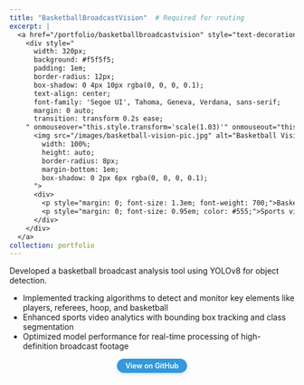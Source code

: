 ```yaml
---
title: "BasketballBroadcastVision"  # Required for routing
excerpt: |
  <a href="/portfolio/basketballbroadcastvision" style="text-decoration: none; color: inherit;">
    <div style="
      width: 320px;
      background: #f5f5f5;
      padding: 1em;
      border-radius: 12px;
      box-shadow: 0 4px 10px rgba(0, 0, 0, 0.1);
      text-align: center;
      font-family: 'Segoe UI', Tahoma, Geneva, Verdana, sans-serif;
      margin: 0 auto;
      transition: transform 0.2s ease;
    " onmouseover="this.style.transform='scale(1.03)'" onmouseout="this.style.transform='scale(1)'">
      <img src="/images/basketball-vision-pic.jpg" alt="Basketball Vision" style="
        width: 100%;
        height: auto;
        border-radius: 8px;
        margin-bottom: 1em;
        box-shadow: 0 2px 6px rgba(0, 0, 0, 0.1);
      ">
      <div>
        <p style="margin: 0; font-size: 1.3em; font-weight: 700;">BasketballBroadcastVision</p>
        <p style="margin: 0; font-size: 0.95em; color: #555;">Sports video analytics using object detection and tracking</p>
      </div>
    </div>
  </a>
collection: portfolio
---
```


Developed a basketball broadcast analysis tool using YOLOv8 for object detection.

- Implemented tracking algorithms to detect and monitor key elements like players, referees, hoop, and basketball  
- Enhanced sports video analytics with bounding box tracking and class segmentation  
- Optimized model performance for real-time processing of high-definition broadcast footage  

<div style="text-align: center; margin-top: 1em;">
  <a href="https://github.com/UllasSG/BasketballBroadcastVision/" style="
    display: inline-block;
    background-color: #3498db;
    color: white;
    padding: 0.4em 1.2em;
    border-radius: 20px;
    text-decoration: none;
    font-weight: 600;
    font-size: 0.9em;
    box-shadow: 0 2px 6px rgba(52, 152, 219, 0.3);
    transition: background 0.3s;
  " onmouseover="this.style.backgroundColor='#2980b9'" onmouseout="this.style.backgroundColor='#3498db'">
    View on GitHub
  </a>
</div>
